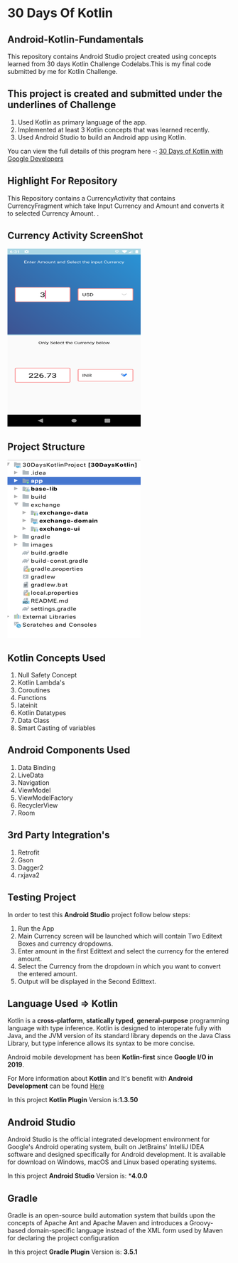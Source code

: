 # 30 Days Of Kotlin 

## Android-Kotlin-Fundamentals
This repository contains Android Studio project created using concepts learned from 30 days Kotlin Challenge Codelabs.This is my final code submitted by me for Kotlin Challenge.

## This project is created and submitted under the underlines of Challenge
1. Used Kotlin as primary language of the app.
2. Implemented at least 3 Kotlin concepts that was learned recently. 
3. Used Android Studio to build an Android app using Kotlin.

You can view the full details of this program here -: [30 Days of Kotlin with Google Developers](https://eventsonair.withgoogle.com/events/kotlin)

## Highlight For Repository
This Repository contains a CurrencyActivity that contains CurrencyFragment which take Input Currency and Amount and converts it to selected Currency Amount. . 

## Currency Activity ScreenShot
<img src="images/screenshot_app.png" width="300" height="400"/>

## Project Structure
<img src="images/project_screen.png" width="300" height="400"/>

## Kotlin Concepts Used
1. Null Safety Concept
2. Kotlin Lambda's
3. Coroutines
4. Functions
5. lateinit
6. Kotlin Datatypes
7. Data Class
8. Smart Casting of variables

## Android Components Used
1. Data Binding
2. LiveData
3. Navigation
4. ViewModel
5. ViewModelFactory
6. RecyclerView
7. Room

## 3rd Party Integration's
1. Retrofit
2. Gson
3. Dagger2
4. rxjava2

## Testing Project
In order to test this **Android Studio** project follow below steps:
1. Run the App
2. Main Currency screen will be launched which will contain Two Editext Boxes and currency dropdowns.
3. Enter amount in the first Edittext and select the currency for the entered amount.
4. Select the Currency from the dropdown in which you want to convert the entered amount. 
5. Output will be displayed in the Second Edittext.

## Language Used => Kotlin
Kotlin is a **cross-platform**, **statically typed**, **general-purpose** programming language with type inference. Kotlin is designed to interoperate fully with Java, and the JVM version of its standard library depends on the Java Class Library, but type inference allows its syntax to be more concise.

Android mobile development has been **Kotlin-first** since **Google I/O in 2019**.

For More information about **Kotlin** and It's benefit with **Android Development** can be found [Here](https://kotlinlang.org/docs/reference/android-overview.html)

In this project **Kotlin Plugin** Version is:**1.3.50**

## Android Studio
Android Studio is the official integrated development environment for Google's Android operating system, built on JetBrains' IntelliJ IDEA software and designed specifically for Android development. It is available for download on Windows, macOS and Linux based operating systems. 

In this project **Android Studio** Version is: ***4.0.0**

## Gradle
Gradle is an open-source build automation system that builds upon the concepts of Apache Ant and Apache Maven and introduces a Groovy-based domain-specific language instead of the XML form used by Maven for declaring the project configuration

In this project **Gradle Plugin** Version is: **3.5.1**







